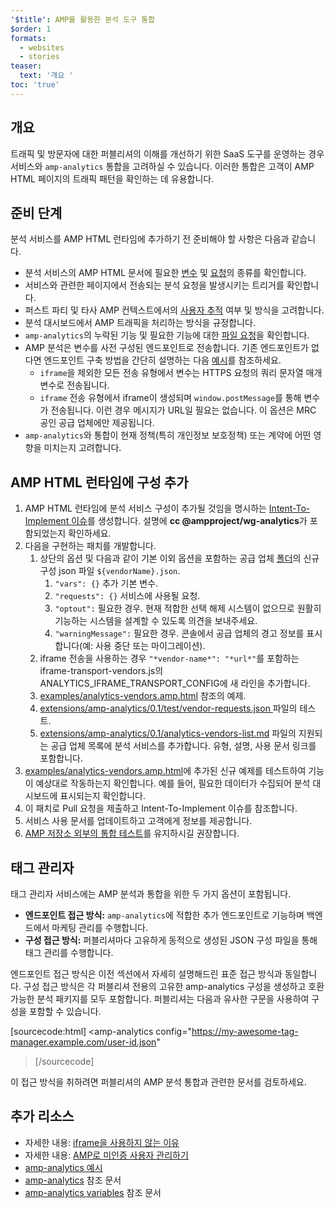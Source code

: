 ```yaml
---
'$title': AMP를 활용한 분석 도구 통합
$order: 1
formats:
  - websites
  - stories
teaser:
  text: '개요 '
toc: 'true'
---
```


<!--
This file is imported from https://github.com/ampproject/amphtml/blob/main/extensions/amp-analytics/integrating-analytics.md.
Please do not change this file.
If you have found a bug or an issue please
have a look and request a pull request there.
-->

## 개요

트래픽 및 방문자에 대한 퍼블리셔의 이해를 개선하기 위한 SaaS 도구를 운영하는 경우 서비스와 `amp-analytics` 통합을 고려하실 수 있습니다. 이러한 통합은 고객이 AMP HTML 페이지의 트래픽 패턴을 확인하는 데 유용합니다.

## 준비 단계 <a name="before-you-begin"></a>

분석 서비스를 AMP HTML 런타임에 추가하기 전 준비해야 할 사항은 다음과 같습니다.

- 분석 서비스의 AMP HTML 문서에 필요한 [변수](https://github.com/ampproject/amphtml/blob/main/extensions/amp-analytics/analytics-vars.md) 및 [요청](https://github.com/ampproject/amphtml/blob/main/extensions/amp-analytics/amp-analytics.md#requests)의 종류를 확인합니다.
- 서비스와 관련한 페이지에서 전송되는 분석 요청을 발생시키는 트리거를 확인합니다.
- 퍼스트 파티 및 타사 AMP 컨텍스트에서의 [사용자 추적](https://github.com/ampproject/amphtml/blob/main/spec/amp-managing-user-state.md) 여부 및 방식을 고려합니다.
- 분석 대시보드에서 AMP 트래픽을 처리하는 방식을 규정합니다.
- `amp-analytics`의 누락된 기능 및 필요한 기능에 대한 [파일 요청](https://github.com/ampproject/amphtml/issues/new)을 확인합니다.
- AMP 분석은 변수를 사전 구성된 엔드포인트로 전송합니다. 기존 엔드포인트가 없다면 엔드포인트 구축 방법을 간단히 설명하는 다음 [예시](https://github.com/ampproject/amp-publisher-sample#amp-analytics-sample)를 참조하세요.
  - `iframe`을 제외한 모든 전송 유형에서 변수는 HTTPS 요청의 쿼리 문자열 매개변수로 전송됩니다.
  - `iframe` 전송 유형에서 iframe이 생성되며 `window.postMessage`를 통해 변수가 전송됩니다. 이런 경우 메시지가 URL일 필요는 없습니다. 이 옵션은 MRC 공인 공급 업체에만 제공됩니다.
- `amp-analytics`와 통합이 현재 정책(특히 개인정보 보호정책) 또는 계약에 어떤 영향을 미치는지 고려합니다.

## AMP HTML 런타임에 구성 추가 <a name="adding-your-configuration-to-the-amp-html-runtime"></a>

1. AMP HTML 런타임에 분석 서비스 구성이 추가될 것임을 명시하는 [Intent-To-Implement 이슈](https://github.com/ampproject/amphtml/blob/main/extensions/amp-analytics/../../CONTRIBUTING.md#contributing-features)를 생성합니다. 설명에 **cc @ampproject/wg-analytics**가 포함되었는지 확인하세요.
2. 다음을 구현하는 패치를 개발합니다.
   1. 상단의 옵션 및 다음과 같이 기본 이외 옵션을 포함하는 공급 업체 [폴더](https://github.com/ampproject/amphtml/tree/master/extensions/amp-analytics/0.1/vendors)의 신규 구성 json 파일 `${vendorName}.json`.
      1. `"vars": {}` 추가 기본 변수.
      2. `"requests": {}` 서비스에 사용될 요청.
      3. `"optout":` 필요한 경우. 현재 적합한 선택 해제 시스템이 없으므로 원활히 기능하는 시스템을 설계할 수 있도록 의견을 보내주세요.
      4. `"warningMessage":` 필요한 경우. 콘솔에서 공급 업체의 경고 정보를 표시합니다(예: 사용 중단 또는 마이그레이션).
   2. iframe 전송을 사용하는 경우 `"*vendor-name*": "*url*"`를 포함하는 iframe-transport-vendors.js의 ANALYTICS_IFRAME_TRANSPORT_CONFIG에 새 라인을 추가합니다.
   3. [examples/analytics-vendors.amp.html](https://github.com/ampproject/amphtml/blob/main/extensions/amp-analytics/../../examples/analytics-vendors.amp.html) 참조의 예제.
   4. [extensions/amp-analytics/0.1/test/vendor-requests.json ](https://github.com/ampproject/amphtml/blob/main/extensions/amp-analytics/../../extensions/amp-analytics/0.1/test/vendor-requests.json) 파일의 테스트.
   5. [extensions/amp-analytics/0.1/analytics-vendors-list.md](https://github.com/ampproject/amphtml/blob/main/extensions/amp-analytics/./analytics-vendors-list.md) 파일의 지원되는 공급 업체 목록에 분석 서비스를 추가합니다. 유형, 설명, 사용 문서 링크를 포함합니다.
3. [examples/analytics-vendors.amp.html](https://github.com/ampproject/amphtml/blob/main/extensions/amp-analytics/../../examples/analytics-vendors.amp.html)에 추가된 신규 예제를 테스트하여 기능이 예상대로 작동하는지 확인합니다. 예를 들어, 필요한 데이터가 수집되어 분석 대시보드에 표시되는지 확인합니다.
4. 이 패치로 Pull 요청을 제출하고 Intent-To-Implement 이슈를 참조합니다.
5. 서비스 사용 문서를 업데이트하고 고객에게 정보를 제공합니다.
6. [AMP 저장소 외부의 통합 테스트](https://github.com/ampproject/amphtml/blob/main/extensions/amp-analytics/../../3p/README.md#adding-proper-integration-tests)를 유지하시길 권장합니다.

## 태그 관리자 <a name="tag-managers"></a>

태그 관리자 서비스에는 AMP 분석과 통합을 위한 두 가지 옵션이 포함됩니다.

- **엔드포인트 접근 방식:** `amp-analytics`에 적합한 추가 엔드포인트로 기능하며 백엔드에서 마케팅 관리를 수행합니다.
- **구성 접근 방식:** 퍼블리셔마다 고유하게 동적으로 생성된 JSON 구성 파일을 통해 태그 관리를 수행합니다.

엔드포인트 접근 방식은 이전 섹션에서 자세히 설명해드린 표준 접근 방식과 동일합니다. 구성 접근 방식은 각 퍼블리셔 전용의 고유한 amp-analytics 구성을 생성하고 호환 가능한 분석 패키지를 모두 포함합니다. 퍼블리셔는 다음과 유사한 구문을 사용하여 구성을 포함할 수 있습니다.

[sourcecode:html]
<amp-analytics
config="https://my-awesome-tag-manager.example.com/user-id.json"

> </amp-analytics>
> [/sourcecode]

이 접근 방식을 취하려면 퍼블리셔의 AMP 분석 통합과 관련한 문서를 검토하세요.

## 추가 리소스 <a name="further-resources"></a>

- 자세한 내용: [iframe을 사용하지 않는 이유](https://github.com/ampproject/amphtml/blob/main/extensions/amp-analytics/why-not-iframe.md)
- 자세한 내용: [AMP로 미인증 사용자 관리하기](https://github.com/ampproject/amphtml/blob/main/spec/amp-managing-user-state.md)
- [amp-analytics 예시](https://github.com/ampproject/amp-publisher-sample#amp-analytics-sample)
- [amp-analytics](https://amp.dev/documentation/components/amp-analytics) 참조 문서
- [amp-analytics variables](https://github.com/ampproject/amphtml/blob/main/extensions/amp-analytics/analytics-vars.md) 참조 문서

